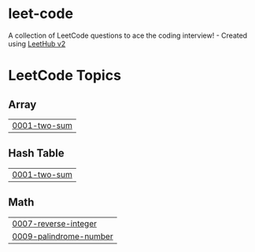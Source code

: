 # leet-code
A collection of LeetCode questions to ace the coding interview! - Created using [LeetHub v2](https://github.com/arunbhardwaj/LeetHub-2.0)

<!---LeetCode Topics Start-->
# LeetCode Topics
## Array
|  |
| ------- |
| [0001-two-sum](https://github.com/LucasMontebeller/leet-code/tree/master/0001-two-sum) |
## Hash Table
|  |
| ------- |
| [0001-two-sum](https://github.com/LucasMontebeller/leet-code/tree/master/0001-two-sum) |
## Math
|  |
| ------- |
| [0007-reverse-integer](https://github.com/LucasMontebeller/leet-code/tree/master/0007-reverse-integer) |
| [0009-palindrome-number](https://github.com/LucasMontebeller/leet-code/tree/master/0009-palindrome-number) |
<!---LeetCode Topics End-->